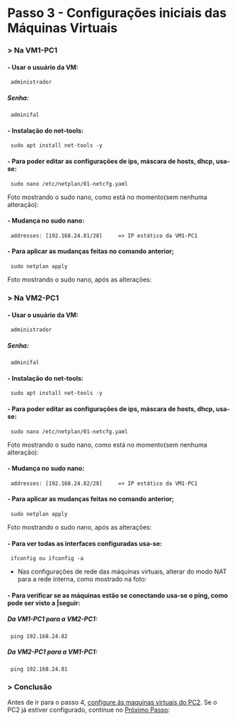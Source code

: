 # Passo 3 - Configurações iniciais das Máquinas Virtuais

### > Na VM1-PC1

#### - Usar o usuário da VM:
     administrador
##### Senha:
     adminifal

#### - Instalação do net-tools:
     sudo apt install net-tools -y  
 
#### - Para poder editar as configurações de ips, máscara de hosts, dhcp, usa-se:
     sudo nano /etc/netplan/01-netcfg.yaml
          
Foto mostrando o sudo nano, como está no momento(sem nenhuma alteração):

#### - Mudança no sudo nano:
     addresses: [192.168.24.81/28]     => IP estático da VM1-PC1

#### - Para aplicar as mudanças feitas no comando anterior;
     sudo netplan apply
Foto mostrando o sudo nano, após as alterações:

### > Na VM2-PC1

#### - Usar o usuário da VM:
     administrador
##### Senha:
     adminifal

#### - Instalação do net-tools:
     sudo apt install net-tools -y  
 
#### - Para poder editar as configurações de ips, máscara de hosts, dhcp, usa-se:
     sudo nano /etc/netplan/01-netcfg.yaml
Foto mostrando o sudo nano, como está no momento(sem nenhuma alteração):

#### - Mudança no sudo nano:
     addresses: [192.168.24.82/28]     => IP estático da VM1-PC1

#### - Para aplicar as mudanças feitas no comando anterior;
     sudo netplan apply
Foto mostrando o sudo nano, após as alterações:

#### - Para ver todas as interfaces configuradas usa-se:
     ifconfig ou ifconfig -a

* Nas configurações de rede das máquinas virtuais, alterar do modo NAT para a rede interna, como mostrado na foto:

#### - Para verificar se as máquinas estão se conectando usa-se o ping, como pode ser visto a |seguir:

##### Da VM1-PC1 para a VM2-PC1:
     ping 192.168.24.82
##### Da VM2-PC1 para a VM1-PC1:
     ping 192.168.24.81

### > Conclusão
Antes de ir para o passo 4, [configure ás maquinas virtuais do PC2](). Se o PC2 já estiver configurado, continue no [Próximo Passo](https://github.com/Josival/TrabalhoRedes/blob/main/Projeto/PC's/PC1-PC2/Passo4.md):
